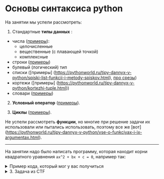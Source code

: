 # Основы синтаксиса python

На занятии мы успели рассмотреть:

1) Cтандартные **типы данных** :
- числа ([примеры](https://pythonworld.ru/tipy-dannyx-v-python/chisla-int-float-complex.html)):
  * целочисленные 
  * вещественные (с плавающей точкой)
  * комплексные
- строки ([примеры](https://pythonworld.ru/tipy-dannyx-v-python/stroki-funkcii-i-metody-strok.html))
- булевый (логический) тип 
- списки ([примеры] (https://pythonworld.ru/tipy-dannyx-v-python/spiski-list-funkcii-i-metody-spiskov.html), [про срезы](https://pythonworld.ru/osnovy/indeksy-i-srezy.html))
- кортежи ([примеры] (https://pythonworld.ru/tipy-dannyx-v-python/kortezhi-tuple.html))
- словари ([примеры](https://pythonworld.ru/tipy-dannyx-v-python/slovari-dict-funkcii-i-metody-slovarej.html))


2) **Условный оператор** ([примеры](https://pythonworld.ru/osnovy/instrukciya-if-elif-else-proverka-istinnosti-trexmestnoe-vyrazhenie-ifelse.html)).

3) **Циклы** ([примеры](https://pythonworld.ru/osnovy/cikly-for-i-while-operatory-break-i-continue-volshebnoe-slovo-else.html)).

Не успели рассмотреть **функции**, но многие при решение задачи их использовали или пытались использовать, поэтому все же [вот] (https://pythonworld.ru/tipy-dannyx-v-python/vse-o-funkciyax-i-ix-argumentax.html).

---

На занятии надо было написать программу, которая находит корни квадратного уравнения `ax^2 + bx + c = 0`, например так:

<details>
  <summary>Пример кода, который мог у вас получиться</summary>
  ```python
def find_roots(a, b, c):
	D =  b**2 - 4*a*c

	if D < 0:
		return "There are no real roots"
	x1 = (-b + D**(0.5)) / 2*a
	x2 = (-b - D**(0.5)) / 2*a

	return x1, x2

print("ax^2 + bx + c = 0")

a = int(input("Enter a: "))
b = int(input("Enter b: "))
c = int(input("Enter c: "))

print(find_roots(a, b, c))
```
</details>

Если у вас остались вопросы или недопонимание чего-то, то всегда можете задать вопросы личные сообщения или в [сообщения группы](https://vk.com/im?media=&sel=-129520208).

---
### Домашнее задание
Конечно, можно спрашивать и советоваться.
Для тех, кто сделает правильно задания до вечера воскресенья, будет какой-нибудь приятный бонус.

<details>
  <summary>1. Небольшое задание, чтобы попробовать возможности языка</summary>
В одной школе занятия начинаются в 8:00. Продолжительность урока — 45 минут, а после 1-го, 3-го, 5-го и т.д. уроков перемена 5 минут, зато после 2-го, 4-го, 6-го и т.д. — 15 минут.

#####Входные данные:
Дан номер урока (уроков может быть 10, ведь целых 2 смены). Определите, когда заканчивается указанный урок.

#####Выходные данные:
Выведите строку: время окончания урока в часах и минутах.

#### Пример
> Входные данные:
>   3
> 
> Выходные данные:
>   10:35

</details>

<details>
  <summary>2. Задача для тех, кому нравится придумывать алгоритмы</summary>
  Необходимо по заданному числу *n (1 < n < 10)* вывести на экран *n* птичек. Изображение одной птички имеет размер 5х9 символов. Между двумя птичками должен быть пустой столбец. Для упрощения, можно использовать пингвина. Но если вы придумаете свой вариант птички, то будет здорово!
```
   _~_    
  (o o)   
 /  V  \  
/(  _  )\ 
  ^^ ^^   
```
#### Пример
> Входные данные:
> 3
> 
> Выходные данные:
> ```
   _~_       _~_       _~_    
  (o o)     (o o)     (o o)   
 /  V  \   /  V  \   /  V  \  
/(  _  )\ /(  _  )\ /(  _  )\ 
  ^^ ^^     ^^ ^^     ^^ ^^   
```
</details>

<details>
  <summary>3. Задача из CTF</summary>
  Для этой задачи придется не только программировать, но и подумать, но в целом она несложная.
  Пробуйте, пишите где остановились, будем подсказывать.
  http://2016.hackerdom.ru/tasks/open/1/
</details>
